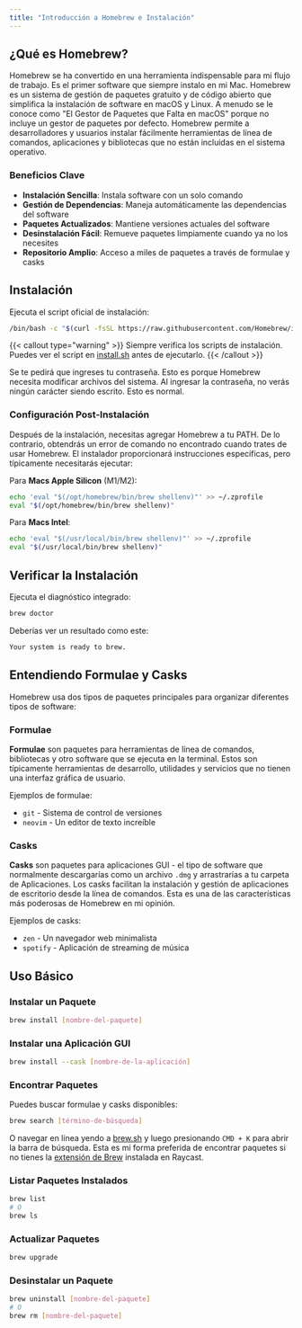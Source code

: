 ```yaml
---
title: "Introducción a Homebrew e Instalación"
---
```


## ¿Qué es Homebrew?

Homebrew se ha convertido en una herramienta indispensable para mi flujo de trabajo. Es el primer software que siempre instalo en mi Mac. Homebrew es un sistema de gestión de paquetes gratuito y de código abierto que simplifica la instalación de software en macOS y Linux. A menudo se le conoce como "El Gestor de Paquetes que Falta en macOS" porque no incluye un gestor de paquetes por defecto.
Homebrew permite a desarrolladores y usuarios instalar fácilmente herramientas de línea de comandos, aplicaciones y bibliotecas que no están incluidas en el sistema operativo.

### Beneficios Clave

- **Instalación Sencilla**: Instala software con un solo comando
- **Gestión de Dependencias**: Maneja automáticamente las dependencias del software
- **Paquetes Actualizados**: Mantiene versiones actuales del software
- **Desinstalación Fácil**: Remueve paquetes limpiamente cuando ya no los necesites
- **Repositorio Amplio**: Acceso a miles de paquetes a través de formulae y casks

## Instalación

Ejecuta el script oficial de instalación:

```bash
/bin/bash -c "$(curl -fsSL https://raw.githubusercontent.com/Homebrew/install/HEAD/install.sh)"
```

{{< callout type="warning" >}}
Siempre verifica los scripts de instalación. Puedes ver el script en [install.sh](https://github.com/Homebrew/install/blob/main/install.sh) antes de ejecutarlo.
{{< /callout >}}

Se te pedirá que ingreses tu contraseña. Esto es porque Homebrew necesita modificar archivos del sistema. Al ingresar la contraseña, no verás ningún carácter siendo escrito. Esto es normal.

### Configuración Post-Instalación

Después de la instalación, necesitas agregar Homebrew a tu PATH. De lo contrario, obtendrás un error de comando no encontrado cuando trates de usar Homebrew. El instalador proporcionará instrucciones específicas, pero típicamente necesitarás ejecutar:

Para **Macs Apple Silicon** (M1/M2):
```bash
echo 'eval "$(/opt/homebrew/bin/brew shellenv)"' >> ~/.zprofile
eval "$(/opt/homebrew/bin/brew shellenv)"
```

Para **Macs Intel**:
```bash
echo 'eval "$(/usr/local/bin/brew shellenv)"' >> ~/.zprofile
eval "$(/usr/local/bin/brew shellenv)"
```

## Verificar la Instalación

Ejecuta el diagnóstico integrado:

```bash
brew doctor
```

Deberías ver un resultado como este:
```bash
Your system is ready to brew.
```

## Entendiendo Formulae y Casks

Homebrew usa dos tipos de paquetes principales para organizar diferentes tipos de software:

### Formulae
**Formulae** son paquetes para herramientas de línea de comandos, bibliotecas y otro software que se ejecuta en la terminal. Estos son típicamente herramientas de desarrollo, utilidades y servicios que no tienen una interfaz gráfica de usuario.

Ejemplos de formulae:
- `git` - Sistema de control de versiones
- `neovim` - Un editor de texto increíble

### Casks
**Casks** son paquetes para aplicaciones GUI - el tipo de software que normalmente descargarías como un archivo `.dmg` y arrastrarías a tu carpeta de Aplicaciones. Los casks facilitan la instalación y gestión de aplicaciones de escritorio desde la línea de comandos. Esta es una de las características más poderosas de Homebrew en mi opinión.

Ejemplos de casks:
- `zen` - Un navegador web minimalista
- `spotify` - Aplicación de streaming de música

## Uso Básico

### Instalar un Paquete

```bash
brew install [nombre-del-paquete]
```

### Instalar una Aplicación GUI

```bash
brew install --cask [nombre-de-la-aplicación]
```

### Encontrar Paquetes

Puedes buscar formulae y casks disponibles:
```bash
brew search [término-de-búsqueda]
```

O navegar en línea yendo a [brew.sh](https://brew.sh) y luego presionando `CMD + K` para abrir la barra de búsqueda. Esta es mi forma preferida de encontrar paquetes si no tienes la [extensión de Brew](https://www.raycast.com/nhojb/brew) instalada en Raycast.

### Listar Paquetes Instalados

```bash
brew list
# O
brew ls
```

### Actualizar Paquetes

```bash
brew upgrade
```

### Desinstalar un Paquete

```bash
brew uninstall [nombre-del-paquete]
# O
brew rm [nombre-del-paquete]
``` 
